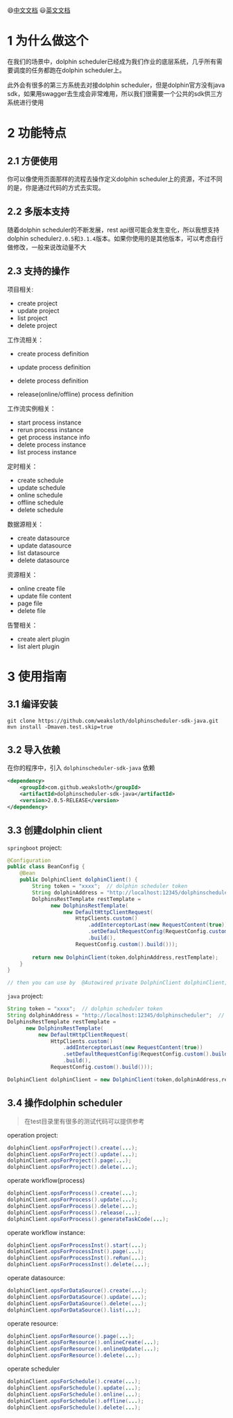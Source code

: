 😄[中文文档](README_zh.md)
😃[英文文档](README.md)

# 1 为什么做这个

在我们的场景中，dolphin scheduler已经成为我们作业的底层系统，几乎所有需要调度的任务都跑在dolphin scheduler上。

此外会有很多的第三方系统去对接dolphin scheduler，但是dolphin官方没有java sdk，如果用swagger去生成会非常难用，所以我们很需要一个公共的sdk供三方系统进行使用



# 2 功能特点

## 2.1 方便使用

你可以像使用页面那样的流程去操作定义dolphin scheduler上的资源，不过不同的是，你是通过代码的方式去实现。



## 2.2 多版本支持

随着dolphin scheduler的不断发展，rest api很可能会发生变化，所以我想支持dolphin scheduler`2.0.5`和`3.1.4`版本。如果你使用的是其他版本，可以考虑自行做修改，一般来说改动量不大



## 2.3 支持的操作

项目相关:

* create project
* update project
* list project
* delete project



工作流相关：

* create process definition

* update process definition

* delete process definition

* release(online/offline) process definition

  

工作流实例相关：

* start process instance
* rerun process instance
* get process instance info
* delete process instance
* list process instance



定时相关：

* create schedule
* update schedule
* online schedule
* offline schedule
* delete schedule



数据源相关：

* create datasource
* update datasource
* list datasource
* delete datasource



资源相关：

* online create file
* update file content
* page file
* delete file




告警相关：
* create alert plugin
* list alert plugin



# 3 使用指南

## 3.1 编译安装

```shell
git clone https://github.com/weaksloth/dolphinscheduler-sdk-java.git
mvn install -Dmaven.test.skip=true 
```



## 3.2 导入依赖

在你的程序中，引入 `dolphinscheduler-sdk-java` 依赖

```xml
<dependency>
    <groupId>com.github.weaksloth</groupId>
    <artifactId>dolphinscheduler-sdk-java</artifactId>
    <version>2.0.5-RELEASE</version>
</dependency>
```



## 3.3 创建dolphin client

`springboot` project:

```java
@Configuration
public class BeanConfig {
    @Bean
    public DolphinClient dolphinClient() {
        String token = "xxxx";	// dolphin scheduler token
        String dolphinAddress = "http://localhost:12345/dolphinscheduler";  // dolphin scheduler address
        DolphinsRestTemplate restTemplate =
              new DolphinsRestTemplate(
                  new DefaultHttpClientRequest(
                      HttpClients.custom()
                          .addInterceptorLast(new RequestContent(true))
                          .setDefaultRequestConfig(RequestConfig.custom().build())
                          .build(),
                      RequestConfig.custom().build()));	
        
        return new DolphinClient(token,dolphinAddress,restTemplate);
    }
} 

// then you can use by  @Autowired private DolphinClient dolphinClient;
```



`java` project:

```java
String token = "xxxx";	// dolphin scheduler token
String dolphinAddress = "http://localhost:12345/dolphinscheduler";  // dolphin scheduler address
DolphinsRestTemplate restTemplate =
      new DolphinsRestTemplate(
          new DefaultHttpClientRequest(
              HttpClients.custom()
                  .addInterceptorLast(new RequestContent(true))
                  .setDefaultRequestConfig(RequestConfig.custom().build())
                  .build(),
              RequestConfig.custom().build()));	

DolphinClient dolphinClient = new DolphinClient(token,dolphinAddress,restTemplate);
```



## 3.4 操作dolphin scheduler

> 在test目录里有很多的测试代码可以提供参考

operation project:

```java
dolphinClient.opsForProject().create(...);
dolphinClient.opsForProject().update(...);
dolphinClient.opsForProject().page(...);
dolphinClient.opsForProject().delete(...);
```



operate workflow(process)

```java
dolphinClient.opsForProcess().create(...);
dolphinClient.opsForProcess().update(...);
dolphinClient.opsForProcess().delete(...);
dolphinClient.opsForProcess().release(...);
dolphinClient.opsForProcess().generateTaskCode(...);
```



operate workflow instance:

```java
dolphinClient.opsForProcessInst().start(...);
dolphinClient.opsForProcessInst().page(...);
dolphinClient.opsForProcessInst().reRun(...);
dolphinClient.opsForProcessInst().delete(...);
```



operate datasource:

```java
dolphinClient.opsForDataSource().create(...);
dolphinClient.opsForDataSource().update(...);
dolphinClient.opsForDataSource().delete(...);
dolphinClient.opsForDataSource().list(...);
```



operate resource:

```java
dolphinClient.opsForResource().page(...);
dolphinClient.opsForResource().onlineCreate(...);
dolphinClient.opsForResource().onlineUpdate(...);
dolphinClient.opsForResource().delete(...);
```



operate scheduler

```java
dolphinClient.opsForSchedule().create(...);
dolphinClient.opsForSchedule().update(...);
dolphinClient.opsForSchedule().online(...);
dolphinClient.opsForSchedule().offline(...);
dolphinClient.opsForSchedule().delete(...);
```